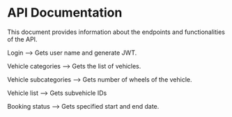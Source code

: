 # API Documentation

This document provides information about the endpoints and functionalities of the API.

Login --> Gets user name and generate JWT.

Vehicle categories --> Gets the list of vehicles.

Vehicle subcategories --> Gets number of wheels of the vehicle.

Vehicle list --> Gets subvehicle IDs

Booking status --> Gets specified start and end date.




